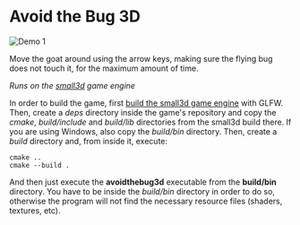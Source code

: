 Avoid the Bug 3D
=================

![Demo 1](https://cloud.githubusercontent.com/assets/875167/18656425/4781b3d0-7ef1-11e6-83de-e412d5840fec.gif)

Move the goat around using the arrow keys, making sure the flying bug does not touch it, for the maximum amount of time.

*Runs on the [small3d](https://github.com/dimi309/small3d) game engine*

In order to build the game, first [build the small3d game engine](https://github.com/dimi309/small3d) with GLFW. Then, create a *deps* directory inside the game's repository and copy the *cmake*, *build/include* and *build/lib* directories from the small3d build there. If you are using Windows, also copy the *build/bin* directory. Then, create a *build* directory and, from inside it, execute:
	
	cmake ..
	cmake --build .

And then just execute the **avoidthebug3d** executable from the **build/bin** directory. You have to be inside the *build/bin* directory in order to do so, otherwise the program will not find the necessary resource files (shaders, textures, etc).
